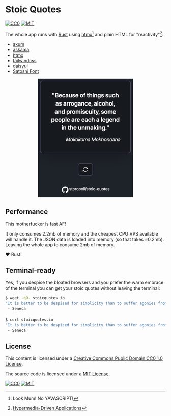 # Stoic Quotes

[![CC0](https://img.shields.io/badge/License-CC0-lightgrey.svg)](https://creativecommons.org/publicdomain/zero/1.0/)
[![MIT](https://img.shields.io/badge/License-MIT-lightgrey.svg)](https://opensource.org/license/mit/)

The whole app runs with [Rust](https://rust-lang.org) using
[htmx](https://htmx.org)[^yavascript] and plain HTML for "reactivity"[^note].

- [axum](https://tokio.rs/)
- [askama](https://djc.github.io/askama/)
- [htmx](https://htmx.org)
- [tailwindcss](https://tailwindcss.com/)
- [daisyui](https://daisyui.com)
- [Satoshi Font](https://www.fontshare.com/fonts/satoshi)

<div align="center">
    <img src="screenshot.png" alt="Description" width="300"/>
</div>

## Performance

This motherfucker is fast AF!

It only consumes 2.2mb of memory and the cheapest CPU VPS available will handle it.
The JSON data is loaded into memory (so that takes ≈0.2mb).
Leaving the whole app to consume 2mb of memory.

:heart: Rust!

## Terminal-ready

Yes, if you despise the bloated browsers and you prefer the warm embrace
of the terminal you can get your stoic quotes without leaving the terminal:

```bash
$ wget -qO- stoicquotes.io
"It is better to be despised for simplicity than to suffer agonies from everlasting pretense."
 - Seneca

$ curl stoicquotes.io
"It is better to be despised for simplicity than to suffer agonies from everlasting pretense."
 - Seneca
```

## License

This content is licensed under a
[Creative Commons Public Domain CC0 1.0 License](https://creativecommons.org/publicdomain/zero/1.0/).

The source code is licensed under a
[MIT License](https://opensource.org/license/mit/).

[![CC0](https://licensebuttons.net/l/zero/1.0/88x31.png)](https://creativecommons.org/publicdomain/zero/1.0/)
[![MIT](https://upload.wikimedia.org/wikipedia/commons/f/f8/License_icon-mit-88x31-2.svg)](https://opensource.org/license/mit/)

[^yavascript]: Look Mum! No YAVASCRIPT!
[^note]: [Hypermedia-Driven Applications](https://htmx.org/essays/hypermedia-driven-applications/)
